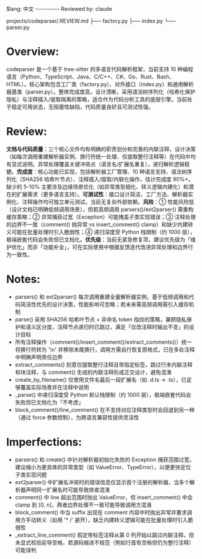 $lang: 中文
---------- Reviewed by: claude

projects/codeparser/.REVIEW.md
    ├── factory.py
    ├── index.py
    └── parser.py

# Overview:
codeparser 是一个基于 tree-sitter 的多语言代码解析框架，当前支持 10 种编程语言（Python、TypeScript、Java、C/C++、C#、Go、Rust、Bash、HTML）。核心架构包含工厂类（factory.py）、对外接口（index.py）和通用解析器基类（parser.py）。整体完成度高，设计清晰，采用语法树序列化（哈希化保护隐私）与注释插入/提取隔离的策略，适合作为代码分析工具的底层引擎。当前处于稳定可用状态，无阻塞性缺陷，代码质量良好且可测试性强。

# Review:
**文档与代码质量**：三个核心文件均有明确的职责划分和完善的内联注释，设计决策（如每次调用重建解析器实例、换行符统一处理、仅提取整行注释等）在代码中均有显式说明。异常处理覆盖关键冲突点（语言名/扩展名重复），递归解析逻辑稳健。**完成度**：核心功能已实现，包括解析器工厂管理、10 种语言支持、语法树序列化（SHA256 哈希叶节点）、注释插入/提取/内联化操作，估计完成度 90%+。缺少的 5-10% 主要涉及边缘场景优化（如异常类型细化、转义逻辑内建化）和潜在的扩展需求（更多语言支持）。**可测试性**：接口设计简洁，工厂方法、解析器实例化、注释操作均可独立单元测试，当前无复杂外部依赖。**风险**：① 性能风险低（设计文档已明确低频调用场景），但若高频调用 parsers()/ext2parser() 需重构缓存策略；② 异常捕获过宽（Exception）可能掩盖子类实现错误；③ 注释处理的边界不一致（comment() 抛异常 vs insert_comment() clamp）和缺少内建转义可能在批量处理时引入脆弱性；④ 递归深度受 Python 栈限制（约 1000 层），极端嵌套代码会失败但已文档化。**优先级**：当前无紧急修复项，建议优先级为「维护优化」而非「功能补全」，可在实际使用中根据反馈迭代改进异常处理和边界行为一致性。

# Notes:
- parsers() 和 ext2parser() 每次调用重建全量解析器实例，基于低频调用和代码简洁性优先的设计决策，性能影响可忽略；若未来需高频调用需引入缓存机制
- parse() 采用 SHA256 哈希叶节点 + 非命名 token 指纹的策略，兼顾隐私保护和语义区分度，注释节点递归时已跳过，满足「仅改注释时输出不变」的设计目标
- 所有注释操作（comment()/insert_comment()/extract_comments()）统一将换行符转为 '\n' 并移除末尾换行，调用方需自行恢复原格式，已在多处注释中明确声明责任边界
- extract_comments() 刻意仅提取整行注释且带指定标签，跳过行末内联注释和块注释，与 comment() 生成的内联注释形成正交设计，避免混淆
- create_by_filename() 仅使用文件名最后一段扩展名（如 .d.ts → .ts），已足够覆盖实际场景并在注释中说明
- _parse() 中递归深度受 Python 默认栈限制（约 1000 层），极端嵌套代码会失败但已文档化为「不考虑」
- block_comment()/line_comment() 在不支持对应注释类型时会回退到另一种（通过 force 参数控制），为跨语言兼容性提供灵活性
# Imperfections:
- parsers() 和 create() 中针对解析器初始化失败的 Exception 捕获范围过宽，建议缩小为更具体的异常类型（如 ValueError、TypeError），以便更快定位子类实现问题
- ext2parser() 中扩展名冲突时的错误信息仅显示首个注册的解析器，当多个解析器声明同一扩展名时可能导致排查混淆
- comment() 中 line 超出范围时抛出 ValueError，但 insert_comment() 中会 clamp 到 [0, n]，两者边界处理不一致可能导致调用方混淆
- block_comment() 中当 suffix 出现在 comment 内容中时抛出异常并要求调用方手动转义（如用 '* /' 避开），缺乏内建转义逻辑可能在批量处理时引入脆弱性
- _extract_line_comment() 假定带标签注释从第 0 列开始以跳过内联注释，但未显式校验前导空格，若源码缩进不规范（例如行首有空格但仍为整行注释）可能误判